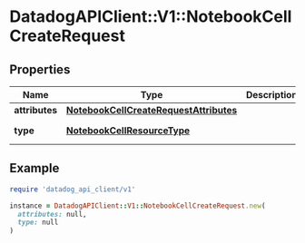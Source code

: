 # DatadogAPIClient::V1::NotebookCellCreateRequest

## Properties

| Name | Type | Description | Notes |
| ---- | ---- | ----------- | ----- |
| **attributes** | [**NotebookCellCreateRequestAttributes**](NotebookCellCreateRequestAttributes.md) |  |  |
| **type** | [**NotebookCellResourceType**](NotebookCellResourceType.md) |  | [default to &#39;notebook_cells&#39;] |

## Example

```ruby
require 'datadog_api_client/v1'

instance = DatadogAPIClient::V1::NotebookCellCreateRequest.new(
  attributes: null,
  type: null
)
```

